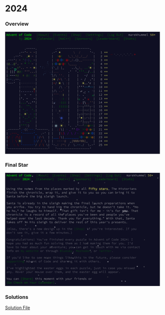 # 2024

### Overview
![Overview](2024_overview.png)

### Final Star
![Final Star](2024_conclusion.png)

### Solutions
[Solution File](solutions.txt)
